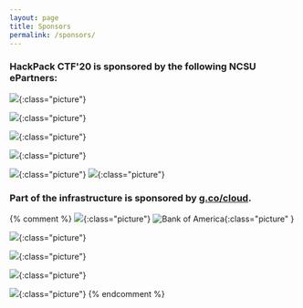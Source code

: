 ```yaml
---
layout: page
title: Sponsors
permalink: /sponsors/
---
```

<style>
.picture {
    display: block;
    margin-left: auto;
    margin-right: auto;
    margin-bottom: 32px;
    width: 50%;
}
</style>

### HackPack CTF'20 is sponsored by the following NCSU ePartners:


![]({{"https://upload.wikimedia.org/wikipedia/commons/thumb/d/d5/BB%26T_Logo.svg/640px-BB%26T_Logo.svg.png"}}){:class="picture"}

![]({{"https://upload.wikimedia.org/wikipedia/commons/thumb/6/64/Cisco_logo.svg/640px-Cisco_logo.svg.png"}}){:class="picture"}


![]({{"https://upload.wikimedia.org/wikipedia/en/thumb/a/a6/GSK_logo_2014.svg/1200px-GSK_logo_2014.svg.png"}}){:class="picture"}

![]({{"https://www.logolynx.com/images/logolynx/e6/e6f02f64cc35a3b0703e12cfdf7f6746.jpeg"}}){:class="picture"}

![]({{"https://www.merck.com/images/merck-logo-inventing-for-life.png"}}){:class="picture"}
![]({{"https://upload.wikimedia.org/wikipedia/en/thumb/e/e7/PRA_Health_Sciences.svg/1200px-PRA_Health_Sciences.svg.png"}}){:class="picture"}

### Part of the infrastructure is sponsored by [g.co/cloud](https://g.co/cloud).

{% comment %}
![]({{""}}){:class="picture"}
![Bank of America]({{"https://www1.bac-assets.com/homepage/spa-assets/images/assets-images-global-logos-boa-logo-CSXe4b047c0.svg"}}){:class="picture" }

![]({{"https://www.bcbsnc.com/assets/campaigns/public/templates/images/bcbsnc-logo-mobile.svg"}}){:class="picture"}

![]({{"https://assets.sourcemedia.com/dims4/default/2f57ece/2147483647/resize/800x450%3E/quality/90/?url=https%3A%2F%2Fassets.sourcemedia.com%2F79%2F3f%2F3b61a34d4deeaac2fce324489872%2Fipreo-logo.png"}}){:class="picture"}

![]({{"https://etfdailynews.com/wp-content/uploads/2016/09/deutsche-bank-db-logo.png"}}){:class="picture"}


![]({{"https://upload.wikimedia.org/wikipedia/commons/thumb/1/16/Eastman_Chemical_Company_logo.svg/640px-Eastman_Chemical_Company_logo.svg.png"}}){:class="picture"}
{% endcomment %}